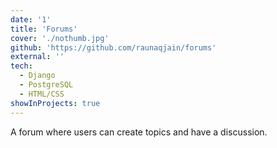 ```yaml
---
date: '1'
title: 'Forums'
cover: './nothumb.jpg'
github: 'https://github.com/raunaqjain/forums'
external: ''
tech:
  - Django
  - PostgreSQL
  - HTML/CSS
showInProjects: true
---
```


A forum where users can create topics and have a discussion.

